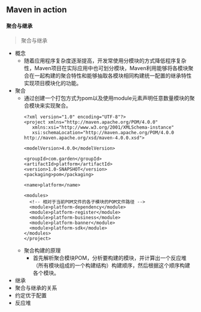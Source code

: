 ## Maven in action
#### 聚合与继承
> 聚合与继承
  * 概念
    * 随着应用程序复杂度逐渐提高，开发常使用分模块的方式降低程序复杂性，Maven项目在实际应用中也可划分模块，Maven利用能够将各模块聚合在一起构建的聚合特性和能够抽取各模块相同构建统一配置的继承特性实现项目模块化的功能。
  * 聚合
    * 通过创建一个打包方式为pom以及使用module元素声明任意数量模块的聚合模块来实现聚合。
      ```
      <?xml version="1.0" encoding="UTF-8"?>
      <project xmlns="http://maven.apache.org/POM/4.0.0"
         xmlns:xsi="http://www.w3.org/2001/XMLSchema-instance"
         xsi:schemaLocation="http://maven.apache.org/POM/4.0.0 http://maven.apache.org/xsd/maven-4.0.0.xsd">

      <modelVersion>4.0.0</modelVersion>

      <groupId>com.garden</groupId>
      <artifactId>platform</artifactId>
      <version>1.0-SNAPSHOT</version>
      <packaging>pom</packaging>

      <name>platform</name>

      <modules>
        <!-- 相对于当前POM文件的各子模块的POM文件路径 -->
        <module>platform-dependency</module>
        <module>platform-register</module>
        <module>platform-business</module>
        <module>platform-banner</module>
        <module>platform-sdk</module>
      </modules>
      </project>
      ```
    * 聚合构建的原理
      * 首先解析聚合模块POM，分析要构建的模块，并计算出一个反应堆（所有模块组成的一个构建结构）构建顺序，然后根据这个顺序构建各个模块。
  * 继承
  * 聚合与继承的关系
  * 约定优于配置
  * 反应堆